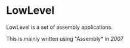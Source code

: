 # LowLevel

LowLevel is a set of assembly applications.

This is mainly written using "Assembly* in *2007*
